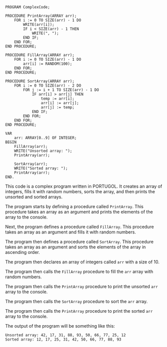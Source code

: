 ```portugal
PROGRAM ComplexCode;

PROCEDURE PrintArray(ARRAY arr);
    FOR i := 0 TO SIZE(arr) - 1 DO
        WRITE(arr[i]);
        IF i < SIZE(arr) - 1 THEN
            WRITE(", ");
        END IF;
    END FOR;
END PROCEDURE;

PROCEDURE FillArray(ARRAY arr);
    FOR i := 0 TO SIZE(arr) - 1 DO
        arr[i] := RANDOM(100);
    END FOR;
END PROCEDURE;

PROCEDURE SortArray(ARRAY arr);
    FOR i := 0 TO SIZE(arr) - 2 DO
        FOR j := i + 1 TO SIZE(arr) - 1 DO
            IF arr[i] > arr[j] THEN
                temp := arr[i];
                arr[i] := arr[j];
                arr[j] := temp;
            END IF;
        END FOR;
    END FOR;
END PROCEDURE;

VAR
    arr: ARRAY[0..9] OF INTEGER;
BEGIN
    FillArray(arr);
    WRITE("Unsorted array: ");
    PrintArray(arr);

    SortArray(arr);
    WRITE("Sorted array: ");
    PrintArray(arr);
END.
```

This code is a complex program written in PORTUGOL. It creates an array of integers, fills it with random numbers, sorts the array, and then prints the unsorted and sorted arrays.

The program starts by defining a procedure called `PrintArray`. This procedure takes an array as an argument and prints the elements of the array to the console.

Next, the program defines a procedure called `FillArray`. This procedure takes an array as an argument and fills it with random numbers.

The program then defines a procedure called `SortArray`. This procedure takes an array as an argument and sorts the elements of the array in ascending order.

The program then declares an array of integers called `arr` with a size of 10.

The program then calls the `FillArray` procedure to fill the `arr` array with random numbers.

The program then calls the `PrintArray` procedure to print the unsorted `arr` array to the console.

The program then calls the `SortArray` procedure to sort the `arr` array.

The program then calls the `PrintArray` procedure to print the sorted `arr` array to the console.

The output of the program will be something like this:

```
Unsorted array: 42, 17, 31, 88, 93, 50, 66, 77, 25, 12
Sorted array: 12, 17, 25, 31, 42, 50, 66, 77, 88, 93
```